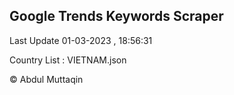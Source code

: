 

## Google Trends Keywords Scraper 
 
Last Update 01-03-2023 , 18:56:31

Country List :
VIETNAM.json



© Abdul Muttaqin 
